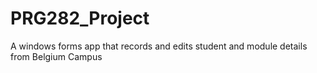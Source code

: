 # PRG282_Project
A windows forms app that records and edits student and module details from Belgium Campus
